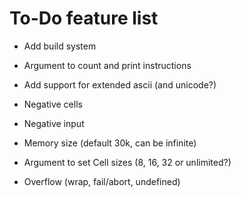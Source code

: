 # To-Do feature list
- Add build system
- Argument to count and print instructions
- Add support for extended ascii (and unicode?)

- Negative cells
- Negative input
- Memory size (default 30k, can be infinite)
- Argument to set Cell sizes (8, 16, 32 or unlimited?)
- Overflow (wrap, fail/abort, undefined)